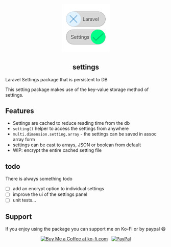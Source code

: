 <h6 align="center">
    <img src="https://github.com/ReeceM/SVG/blob/master/setting_logo.png" width="150"/>
</h6>

<h2 align="center">
    settings
</h2>
Laravel Settings package that is persistent to DB

This setting package makes use of the key-value storage method of settings.

## Features
- Settings are cached to reduce reading time from the db
- `setting()` helper to access the settings from anywhere
- `multi.dimension.setting.array` - the settings can be saved in assoc array form
- settings can be cast to arrays, JSON or boolean from default
- WIP: encrypt the entire cached setting file

## todo
There is always something todo
- [ ] add an encrypt option to individual settings
- [ ] improve the ui of the settings panel
- [ ] unit tests...

## Support
If you enjoy using the package you can support me on Ko-Fi or by paypal :smile:

<p align="center">
<a href='http://bit.ly/2J4ZPBM' target='_blank'><img height='36' style='border:0px;height:36px;' src='https://az743702.vo.msecnd.net/cdn/kofi4.png?v=2' border='0' alt='Buy Me a Coffee at ko-fi.com' /></a>
&nbsp;
<a href='http://bit.ly/2Vw2rAb' target='_blank'><img src="https://www.paypalobjects.com/webstatic/en_US/i/buttons/PP_logo_h_100x26.png" alt="PayPal" /></a>
</p>
